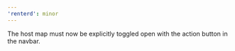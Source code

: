 ```yaml
---
'renterd': minor
---
```


The host map must now be explicitly toggled open with the action button in the navbar.
